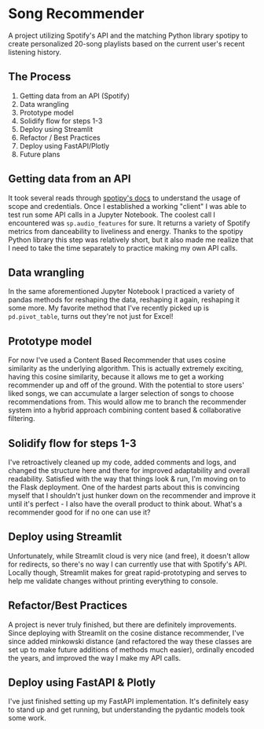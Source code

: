 # Song Recommender
A project utilizing Spotify's API and the matching Python library spotipy to create personalized 20-song playlists based on the current user's recent listening history.

## The Process
1. Getting data from an API (Spotify)
2. Data wrangling
3. Prototype model
4. Solidify flow for steps 1-3
5. Deploy using Streamlit
6. Refactor / Best Practices
7. Deploy using FastAPI/Plotly
8. Future plans

## Getting data from an API
It took several reads through [spotipy's docs](https://spotipy.readthedocs.io/en/2.19.0/) to understand the usage of scope and credentials. Once I established a working "client" I was able to test run some API calls in a Jupyter Notebook. The coolest call I encountered was `sp.audio_features` for sure. It returns a variety of Spotify metrics from danceability to liveliness and energy. Thanks to the spotipy Python library this step was relatively short, but it also made me realize that I need to take the time separately to practice making my own API calls.


## Data wrangling
In the same aforementioned Jupyter Notebook I practiced a variety of pandas methods for reshaping the data, reshaping it again, reshaping it some more. My favorite method that I've recently picked up is `pd.pivot_table`, turns out they're not just for Excel!

## Prototype model
For now I've used a Content Based Recommender that uses cosine similarity as the underlying algorithm. This is actually extremely exciting, having this cosine similarity, because it allows me to get a working recommender up and off of the ground. With the potential to store users' liked songs, we can accumulate a larger selection of songs to choose recommendations from. This would allow me to branch the recommender system into a hybrid approach combining content based & collaborative filtering.

## Solidify flow for steps 1-3
I've retroactively cleaned up my code, added comments and logs, and changed the structure here and there for improved adaptability and overall readability. Satisfied with the way that things look & run, I'm moving on to the Flask deployment. One of the hardest parts about this is convincing myself that I shouldn't just hunker down on the recommender and improve it until it's perfect - I also have the overall product to think about. What's a recommender good for if no one can use it?

## Deploy using Streamlit
Unfortunately, while Streamlit cloud is very nice (and free), it doesn't allow for redirects, so there's no way I can currently use that with Spotify's API. Locally though, Streamlit makes for great rapid-prototyping and serves to help me validate changes without printing everything to console.

## Refactor/Best Practices
A project is never truly finished, but there are definitely improvements. Since deploying with Streamlit on the cosine distance recommender, I've since added minkowski distance (and refactored the way these classes are set up to make future additions of methods much easier), ordinally encoded the years, and improved the way I make my API calls.

## Deploy using FastAPI & Plotly
I've just finished setting up my FastAPI implementation. It's definitely easy to stand up and get running, but understanding the pydantic models took some work.